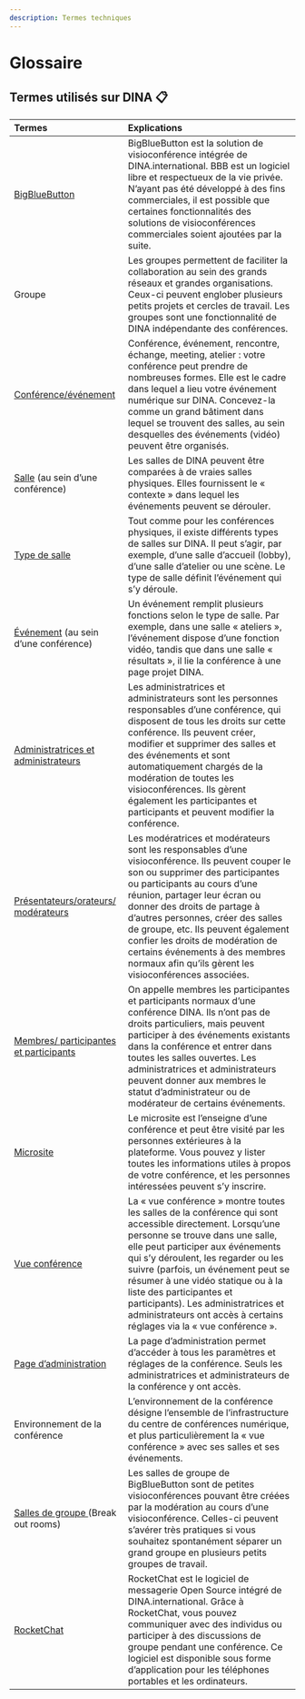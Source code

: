 ```yaml
---
description: Termes techniques
---
```


# Glossaire

## Termes utilisés sur DINA 📋

| Termes | Explications |
| :--- | :--- |
| [BigBlueButton](../bigbluebutton/) | BigBlueButton est la solution de visioconférence intégrée de DINA.international. BBB est un logiciel libre et respectueux de la vie privée. N’ayant pas été développé à des fins commerciales, il est possible que certaines fonctionnalités des solutions de visioconférences commerciales soient ajoutées par la suite. |
| Groupe | Les groupes permettent de faciliter la collaboration au sein des grands réseaux et grandes organisations. Ceux-ci peuvent englober plusieurs petits projets et cercles de travail. Les groupes sont une fonctionnalité de DINA indépendante des conférences. |
| [Conférence/événement](../start/) | Conférence, événement, rencontre, échange, meeting, atelier : votre conférence peut prendre de nombreuses formes. Elle est le cadre dans lequel a lieu votre événement numérique sur DINA. Concevez-la comme un grand bâtiment dans lequel se trouvent des salles, au sein desquelles des événements \(vidéo\) peuvent être organisés. |
| [Salle](../salles/) \(au sein d’une conférence\) | Les salles de DINA peuvent être comparées à de vraies salles physiques. Elles fournissent le « contexte » dans lequel les événements peuvent se dérouler. |
| [Type de salle](../salles/#type-de-salle) | Tout comme pour les conférences physiques, il existe différents types de salles sur DINA. Il peut s’agir, par exemple, d’une salle d’accueil \(lobby\), d’une salle d’atelier ou une scène. Le type de salle définit l’événement qui s’y déroule. |
| [Événement](../evenements.md) \(au sein d’une conférence\) | Un événement remplit plusieurs fonctions selon le type de salle. Par exemple, dans une salle « ateliers », l’événement dispose d’une fonction vidéo, tandis que dans une salle « résultats », il lie la conférence à une page projet DINA. |
| [Administratrices et administrateurs](../gestion-des-membres/#roles) | Les administratrices et administrateurs sont les personnes responsables d’une conférence, qui disposent de tous les droits sur cette conférence. Ils peuvent créer, modifier et supprimer des salles et des événements et sont automatiquement chargés de la modération de toutes les visioconférences. Ils gèrent également les participantes et participants et peuvent modifier la conférence. |
| [Présentateurs/orateurs/ modérateurs](../gestion-des-membres/#roles) | Les modératrices et modérateurs sont les responsables d’une visioconférence. Ils peuvent couper le son ou supprimer des participantes ou participants au cours d’une réunion, partager leur écran ou donner des droits de partage à d’autres personnes, créer des salles de groupe, etc. Ils peuvent également confier les droits de modération de certains événements à des membres normaux afin qu’ils gèrent les visioconférences associées. |
| [Membres/ participantes et participants](../gestion-des-membres/#roles) | On appelle membres les participantes et participants normaux d’une conférence DINA. Ils n’ont pas de droits particuliers, mais peuvent participer à des événements existants dans la conférence et entrer dans toutes les salles ouvertes. Les administratrices et administrateurs peuvent donner aux membres le statut d’administrateur ou de modérateur de certains événements. |
| [Microsite](../start/microsite.md) | Le microsite est l’enseigne d’une conférence et peut être visité par les personnes extérieures à la plateforme. Vous pouvez y lister toutes les informations utiles à propos de votre conférence, et les personnes intéressées peuvent s’y inscrire. |
| [Vue conférence](conference.md) | La « vue conférence » montre toutes les salles de la conférence qui sont accessible directement. Lorsqu’une personne se trouve dans une salle, elle peut participer aux événements qui s’y déroulent, les regarder ou les suivre \(parfois, un événement peut se résumer à une vidéo statique ou à la liste des participantes et participants\). Les administratrices et administrateurs ont accès à certains réglages via la « vue conférence ». |
| [Page d’administration](../admin-page.md) | La page d’administration permet d’accéder à tous les paramètres et réglages de la conférence. Seuls les administratrices et administrateurs de la conférence y ont accès. |
| Environnement de la conférence | L’environnement de la conférence désigne l’ensemble de l’infrastructure du centre de conférences numérique, et plus particulièrement la « vue conférence » avec ses salles et ses événements. |
| [Salles de groupe ](../bigbluebutton/salles-de-groupes.md)\(Break out rooms\) | Les salles de groupe de BigBlueButton sont de petites visioconférences pouvant être créées par la modération au cours d’une visioconférence. Celles-ci peuvent s’avérer très pratiques si vous souhaitez spontanément séparer un grand groupe en plusieurs petits groupes de travail. |
| [RocketChat](../salles/chat-dans-les-salles.md) | RocketChat est le logiciel de messagerie Open Source intégré de DINA.international. Grâce à RocketChat, vous pouvez communiquer avec des individus ou participer à des discussions de groupe pendant une conférence. Ce logiciel est disponible sous forme d’application pour les téléphones portables et les ordinateurs. |

